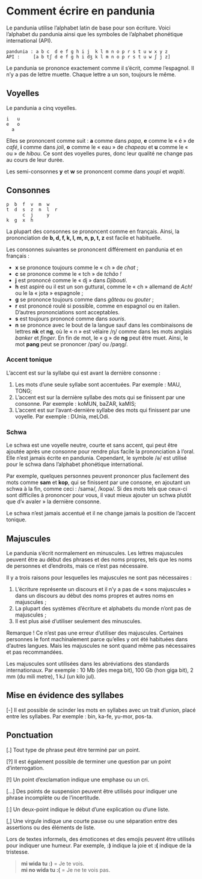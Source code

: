 Comment écrire en pandunia
==========================

Le pandunia utilise l’alphabet latin de base pour son écriture. Voici l’alphabet du pandunia ainsi que les symboles de l’alphabet phonétique international (API).

    pandunia : a b c  d e f g h i j  k l m n o p r s t u w x y z
    API :     [a b tʃ d e f g h i dʒ k l m n o p r s t u w ʃ j z]

Le pandunia se prononce exactement comme il s’écrit, comme l’espagnol. Il n’y a pas de lettre muette. Chaque lettre a un son, toujours le même.



Voyelles
--------

Le pandunia a cinq voyelles.

    i   u
    e   o
      a

Elles se prononcent comme suit : **a** comme dans _papa_, **e** comme le « é » de _café_, **i** comme dans _joli_, **o** comme le « eau » de _chapeau_ et **u** comme le « ou » de  _hibou_. Ce sont des voyelles pures, donc leur qualité ne change pas au cours de leur durée.

Les semi-consonnes **y** et **w** se prononcent comme dans _youpi_ et _wapiti_.


Consonnes
---------

    p  b  f  v  m  w
    t  d  s  z  n  l  r
          c  j     y
    k  g  x  h

La plupart des consonnes se prononcent comme en français. Ainsi, la prononciation de **b, d, f, k, l, m, n, p, t, z** est facile et habituelle.

Les consonnes suivantes se prononcent différement en pandunia et en français :

- **x** se prononce toujours comme le « ch » de _chat_ ;
- **c** se prononce comme le « tch » de _tchâo !_
- **j** est prononcé comme le « dj » dans _Djibouti_.
- **h** est aspiré ou il est un son guttural, comme le « ch » allemand de _Ach!_ ou le la « jota » espagnole ;
- **g** se prononce toujours comme dans _gâteau_ ou _gouter_ ;
- **r** est prononcé roulé si possible, comme en espagnol ou en italien. D’autres prononciations sont acceptables.
- **s** est toujours prononcé comme dans _souris_. 
- **n** se prononce avec le bout de la langue sauf dans les combinaisons de lettres **nk** et **ng**, où le « n » est vélaire /ŋ/ comme dans les mots anglais _banker_ et _finger_. En fin de mot, le « g » de **ng** peut être muet. Ainsi, le mot **pang** peut se prononcer /paŋ/ ou /paŋg/.



### Accent tonique

L’accent est sur la syllabe qui est avant la dernière consonne :

1. Les mots d’une seule syllabe sont accentuées. Par exemple : MAU, TONG;
2. L’accent est sur la dernière syllabe des mots qui se finissent par une consonne. Par exemple : koMUN, baZAR, kaMIS;
3. L’accent est sur l’avant-dernière syllabe des mots qui finissent par une voyelle. Par exemple : DUnia, meLOdi.


### Schwa

Le schwa est une voyelle neutre, courte et sans accent, qui peut être ajoutée après une consonne pour rendre plus facile la prononciation à l’oral. Elle n’est jamais écrite en pandunia. Cependant, le symbole /ə/ est utilisé pour le schwa dans l’alphabet phonétique international.

Par exemple, quelques personnes peuvent prononcer plus facilement des mots comme  **sam** et **kop**, qui se finissent par une consone, en ajoutant un schwa à la fin, comme ceci : /samə/, /kopə/. Si des mots tels que ceux-ci sont difficiles à prononcer pour vous, il vaut mieux ajouter un schwa plutôt que d’« avaler » la dernière consonne.

Le schwa n’est jamais accentué et il ne change jamais la position de l’accent tonique.


## Majuscules

Le pandunia s’écrit normalement en minuscules. Les lettres majuscules peuvent être au début des phrases et des noms propres, tels que les noms de personnes et d’endroits, mais ce n’est pas nécessaire.

Il y a trois raisons pour lesquelles les majuscules ne sont pas nécessaires :

1. L’écriture représente un discours et il n’y a pas de « sons majuscules » dans un discours au début des noms propres et autres noms en majuscules ;
2. La plupart des systèmes d’écriture et alphabets du monde n’ont pas de majuscules ;
3. Il est plus aisé d’utiliser seulement des minuscules.

Remarque ! Ce n’est pas une erreur d’utiliser des majuscules. Certaines personnes le font machinalement parce qu’elles y ont été habituées dans d’autres langues. Mais les majuscules ne sont quand même pas nécessaires et pas recommandées.

Les majuscules sont utilisées dans les abréviations des standards internationaux. Par exemple : 10 Mb (des mega bit), 100 Gb (hon giga bit), 2 mm (du mili metre), 1 kJ (un kilo jul).


## Mise en évidence des syllabes

[-] Il est possible de scinder les mots en syllabes avec un trait d’union, placé entre les syllabes. Par exemple : bin, ka-fe, yu-mor, pos-ta.


## Ponctuation

[.] Tout type de phrase peut être terminé par un point.

[?] Il est également possible de terminer une question par un point d’interrogation.

[!] Un point d’exclamation indique une emphase ou un cri.

[…] Des points de suspension peuvent être utilisés pour indiquer une phrase incomplète ou de l’incertitude.

[:] Un deux-point indique le début d’une explication ou d’une liste.

[,] Une virgule indique une courte pause ou une séparation entre des assertions ou des éléments de liste.

Lors de textes informels, des émoticones et des emojis peuvent être utilisés pour indiquer une humeur. Par exemple,  **:)** indique la joie et **:(** indique de la tristesse.

> **mi wida tu :)** = Je te vois.  
> **mi no wida tu :(** = Je ne te vois pas.


